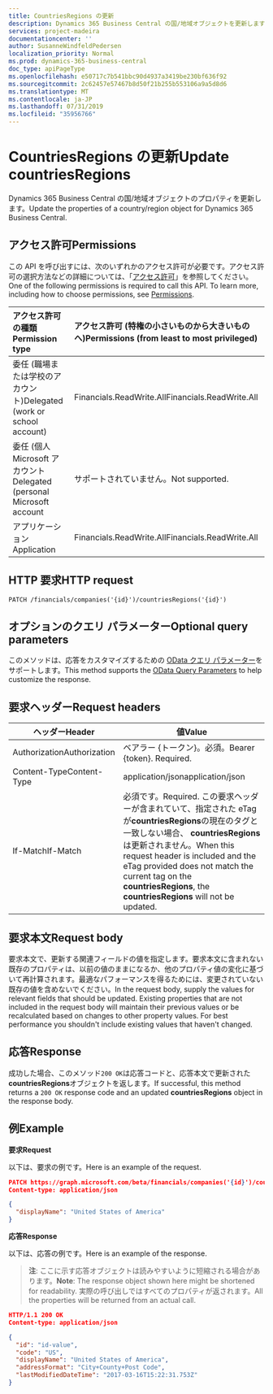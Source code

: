```yaml
---
title: CountriesRegions の更新
description: Dynamics 365 Business Central の国/地域オブジェクトを更新します。
services: project-madeira
documentationcenter: ''
author: SusanneWindfeldPedersen
localization_priority: Normal
ms.prod: dynamics-365-business-central
doc_type: apiPageType
ms.openlocfilehash: e50717c7b541bbc90d4937a3419be230bf636f92
ms.sourcegitcommit: 2c62457e57467b8d50f21b255b553106a9a5d8d6
ms.translationtype: MT
ms.contentlocale: ja-JP
ms.lasthandoff: 07/31/2019
ms.locfileid: "35956766"
---
```

# <a name="update-countriesregions"></a><span data-ttu-id="025f5-103">CountriesRegions の更新</span><span class="sxs-lookup"><span data-stu-id="025f5-103">Update countriesRegions</span></span>
<span data-ttu-id="025f5-104">Dynamics 365 Business Central の国/地域オブジェクトのプロパティを更新します。</span><span class="sxs-lookup"><span data-stu-id="025f5-104">Update the properties of a country/region object for Dynamics 365 Business Central.</span></span>

## <a name="permissions"></a><span data-ttu-id="025f5-105">アクセス許可</span><span class="sxs-lookup"><span data-stu-id="025f5-105">Permissions</span></span>
<span data-ttu-id="025f5-p101">この API を呼び出すには、次のいずれかのアクセス許可が必要です。アクセス許可の選択方法などの詳細については、「[アクセス許可](/graph/permissions-reference)」を参照してください。</span><span class="sxs-lookup"><span data-stu-id="025f5-p101">One of the following permissions is required to call this API. To learn more, including how to choose permissions, see [Permissions](/graph/permissions-reference).</span></span>

|<span data-ttu-id="025f5-108">アクセス許可の種類</span><span class="sxs-lookup"><span data-stu-id="025f5-108">Permission type</span></span> |<span data-ttu-id="025f5-109">アクセス許可 (特権の小さいものから大きいものへ)</span><span class="sxs-lookup"><span data-stu-id="025f5-109">Permissions (from least to most privileged)</span></span>|
|:---------------|:------------------------------------------|
|<span data-ttu-id="025f5-110">委任 (職場または学校のアカウント)</span><span class="sxs-lookup"><span data-stu-id="025f5-110">Delegated (work or school account)</span></span>|<span data-ttu-id="025f5-111">Financials.ReadWrite.All</span><span class="sxs-lookup"><span data-stu-id="025f5-111">Financials.ReadWrite.All</span></span> |
|<span data-ttu-id="025f5-112">委任 (個人 Microsoft アカウント</span><span class="sxs-lookup"><span data-stu-id="025f5-112">Delegated (personal Microsoft account</span></span>|<span data-ttu-id="025f5-113">サポートされていません。</span><span class="sxs-lookup"><span data-stu-id="025f5-113">Not supported.</span></span>|
|<span data-ttu-id="025f5-114">アプリケーション</span><span class="sxs-lookup"><span data-stu-id="025f5-114">Application</span></span>|<span data-ttu-id="025f5-115">Financials.ReadWrite.All</span><span class="sxs-lookup"><span data-stu-id="025f5-115">Financials.ReadWrite.All</span></span>|

## <a name="http-request"></a><span data-ttu-id="025f5-116">HTTP 要求</span><span class="sxs-lookup"><span data-stu-id="025f5-116">HTTP request</span></span>
```
PATCH /financials/companies('{id}')/countriesRegions('{id}')
```

## <a name="optional-query-parameters"></a><span data-ttu-id="025f5-117">オプションのクエリ パラメーター</span><span class="sxs-lookup"><span data-stu-id="025f5-117">Optional query parameters</span></span>
<span data-ttu-id="025f5-118">このメソッドは、応答をカスタマイズするための [OData クエリ パラメーター](/graph/query-parameters)をサポートします。</span><span class="sxs-lookup"><span data-stu-id="025f5-118">This method supports the [OData Query Parameters](/graph/query-parameters) to help customize the response.</span></span>

## <a name="request-headers"></a><span data-ttu-id="025f5-119">要求ヘッダー</span><span class="sxs-lookup"><span data-stu-id="025f5-119">Request headers</span></span>
|<span data-ttu-id="025f5-120">ヘッダー</span><span class="sxs-lookup"><span data-stu-id="025f5-120">Header</span></span>|<span data-ttu-id="025f5-121">値</span><span class="sxs-lookup"><span data-stu-id="025f5-121">Value</span></span>|
|------|-----|
|<span data-ttu-id="025f5-122">Authorization</span><span class="sxs-lookup"><span data-stu-id="025f5-122">Authorization</span></span> |<span data-ttu-id="025f5-p102">ベアラー {トークン}。必須。</span><span class="sxs-lookup"><span data-stu-id="025f5-p102">Bearer {token}. Required.</span></span>|
|<span data-ttu-id="025f5-125">Content-Type</span><span class="sxs-lookup"><span data-stu-id="025f5-125">Content-Type</span></span>  |<span data-ttu-id="025f5-126">application/json</span><span class="sxs-lookup"><span data-stu-id="025f5-126">application/json</span></span>|
|<span data-ttu-id="025f5-127">If-Match</span><span class="sxs-lookup"><span data-stu-id="025f5-127">If-Match</span></span>      |<span data-ttu-id="025f5-128">必須です。</span><span class="sxs-lookup"><span data-stu-id="025f5-128">Required.</span></span> <span data-ttu-id="025f5-129">この要求ヘッダーが含まれていて、指定された eTag が**countriesRegions**の現在のタグと一致しない場合、 **countriesRegions**は更新されません。</span><span class="sxs-lookup"><span data-stu-id="025f5-129">When this request header is included and the eTag provided does not match the current tag on the **countriesRegions**, the **countriesRegions** will not be updated.</span></span> |

## <a name="request-body"></a><span data-ttu-id="025f5-130">要求本文</span><span class="sxs-lookup"><span data-stu-id="025f5-130">Request body</span></span>
<span data-ttu-id="025f5-p104">要求本文で、更新する関連フィールドの値を指定します。要求本文に含まれない既存のプロパティは、以前の値のままになるか、他のプロパティ値の変化に基づいて再計算されます。最適なパフォーマンスを得るためには、変更されていない既存の値を含めないでください。</span><span class="sxs-lookup"><span data-stu-id="025f5-p104">In the request body, supply the values for relevant fields that should be updated. Existing properties that are not included in the request body will maintain their previous values or be recalculated based on changes to other property values. For best performance you shouldn't include existing values that haven't changed.</span></span>

## <a name="response"></a><span data-ttu-id="025f5-134">応答</span><span class="sxs-lookup"><span data-stu-id="025f5-134">Response</span></span>
<span data-ttu-id="025f5-135">成功した場合、このメソッド`200 OK`は応答コードと、応答本文で更新された**countriesRegions**オブジェクトを返します。</span><span class="sxs-lookup"><span data-stu-id="025f5-135">If successful, this method returns a `200 OK` response code and an updated **countriesRegions** object in the response body.</span></span>

## <a name="example"></a><span data-ttu-id="025f5-136">例</span><span class="sxs-lookup"><span data-stu-id="025f5-136">Example</span></span>

<span data-ttu-id="025f5-137">**要求**</span><span class="sxs-lookup"><span data-stu-id="025f5-137">**Request**</span></span>

<span data-ttu-id="025f5-138">以下は、要求の例です。</span><span class="sxs-lookup"><span data-stu-id="025f5-138">Here is an example of the request.</span></span>

```json
PATCH https://graph.microsoft.com/beta/financials/companies('{id}')/countriesRegions('{id}')
Content-type: application/json

{
  "displayName": "United States of America"
}
```

<span data-ttu-id="025f5-139">**応答**</span><span class="sxs-lookup"><span data-stu-id="025f5-139">**Response**</span></span>

<span data-ttu-id="025f5-140">以下は、応答の例です。</span><span class="sxs-lookup"><span data-stu-id="025f5-140">Here is an example of the response.</span></span> 

> <span data-ttu-id="025f5-141">**注**: ここに示す応答オブジェクトは読みやすいように短縮される場合があります。</span><span class="sxs-lookup"><span data-stu-id="025f5-141">**Note**: The response object shown here might be shortened for readability.</span></span> <span data-ttu-id="025f5-142">実際の呼び出しではすべてのプロパティが返されます。</span><span class="sxs-lookup"><span data-stu-id="025f5-142">All the properties will be returned from an actual call.</span></span>

```json
HTTP/1.1 200 OK
Content-type: application/json

{
  "id": "id-value",
  "code": "US",
  "displayName": "United States of America",
  "addressFormat": "City+County+Post Code",
  "lastModifiedDateTime": "2017-03-16T15:22:31.753Z"
}
```
